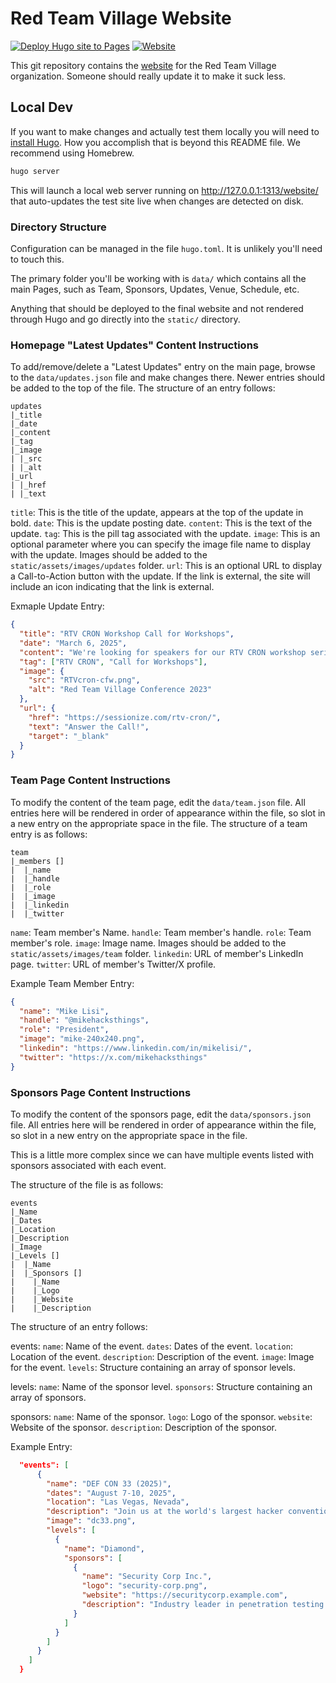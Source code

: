 # Red Team Village Website

[![Deploy Hugo site to Pages](https://github.com/red-team-offense-village/website/actions/workflows/hugo.yml/badge.svg)](https://github.com/red-team-offense-village/website/actions/workflows/hugo.yml) [![Website](https://img.shields.io/website?url=https%3A%2F%2Fredteamvillage.io&label=redteamvillage.io&link=https%3A%2F%2Fredteamvillage.io)](https://redteamvillage.io/)

This git repository contains the [website](http://redteamvillage.io) for the Red Team Village organization. Someone should really update it to make it suck less.

## Local Dev

If you want to make changes and actually test them locally you will need to [install Hugo](https://gohugo.io/installation/). How you accomplish that is beyond this README file. We recommend using Homebrew.

```sh
hugo server
```

This will launch a local web server running on <http://127.0.0.1:1313/website/> that auto-updates the test site live when changes are detected on disk.

### Directory Structure

Configuration can be managed in the file `hugo.toml`. It is unlikely you'll need to touch this.

The primary folder you'll be working with is `data/` which contains all the main Pages, such as Team, Sponsors, Updates, Venue, Schedule, etc.

Anything that should be deployed to the final website and not rendered through Hugo and go directly into the `static/` directory.

### Homepage "Latest Updates" Content Instructions

To add/remove/delete a "Latest Updates" entry on the main page, browse to the `data/updates.json` file and make changes there. Newer entries should be added to the top of the file. The structure of an entry follows:

```
updates
|_title
|_date
|_content
|_tag
|_image
| |_src
| |_alt
|_url
| |_href
| |_text
```

`title`: This is the title of the update, appears at the top of the update in bold.
`date`: This is the update posting date.
`content`: This is the text of the update.
`tag`: This is the pill tag associated with the update.
`image`: This is an optional parameter where you can specify the image file name to display with the update. Images should be added to the `static/assets/images/updates` folder.
`url`: This is an optional URL to display a Call-to-Action button with the update. If the link is external, the site will include an icon indicating that the link is external.

Exmaple Update Entry:

```json
{
  "title": "RTV CRON Workshop Call for Workshops",
  "date": "March 6, 2025",
  "content": "We're looking for speakers for our RTV CRON workshop series! If you're interested in speaking, please fill out the Call on Sessionize. We're looking for a two hour workshop on a topic of your choice (as long as it's related to offensive security). For examples of what we're looking for, check out the RTV Overflow videos which we recently released on our YouTube channel.",
  "tag": ["RTV CRON", "Call for Workshops"],
  "image": {
    "src": "RTVcron-cfw.png",
    "alt": "Red Team Village Conference 2023"
  },
  "url": {
    "href": "https://sessionize.com/rtv-cron/",
    "text": "Answer the Call!",
    "target": "_blank"
  }
}
```

### Team Page Content Instructions

To modify the content of the team page, edit the `data/team.json` file. All entries here will be rendered in order of appearance within the file, so slot in a new entry on the appropriate space in the file. The structure of a team entry is as follows:

```
team
|_members []
|  |_name
|  |_handle
|  |_role
|  |_image
|  |_linkedin
|  |_twitter
```

`name`: Team member's Name.
`handle`: Team member's handle.
`role`: Team member's role.
`image`: Image name. Images should be added to the `static/assets/images/team` folder.
`linkedin`: URL of member's LinkedIn page.
`twitter`: URL of member's Twitter/X profile.

Example Team Member Entry:

```json
{
  "name": "Mike Lisi",
  "handle": "@mikehacksthings",
  "role": "President",
  "image": "mike-240x240.png",
  "linkedin": "https://www.linkedin.com/in/mikelisi/",
  "twitter": "https://x.com/mikehacksthings"
}
```

### Sponsors Page Content Instructions

To modify the content of the sponsors page, edit the `data/sponsors.json` file. All entries here will be rendered in order of appearance within the file, so slot in a new entry on the appropriate space in the file.

This is a little more complex since we can have multiple events listed with sponsors associated with each event.

The structure of the file is as follows:

```
events
|_Name
|_Dates
|_Location
|_Description
|_Image
|_Levels []
|  |_Name
|  |_Sponsors []
|    |_Name
|    |_Logo
|    |_Website
|    |_Description
```

The structure of an entry follows:

events:
`name`: Name of the event.
`dates`: Dates of the event.
`location`: Location of the event.
`description`: Description of the event.
`image`: Image for the event.
`levels`: Structure containing an array of sponsor levels.

levels:
`name`: Name of the sponsor level.
`sponsors`: Structure containing an array of sponsors.

sponsors:
`name`: Name of the sponsor.
`logo`: Logo of the sponsor.
`website`: Website of the sponsor.
`description`: Description of the sponsor.

Example Entry:

```json
  "events": [
      {
        "name": "DEF CON 33 (2025)",
        "dates": "August 7-10, 2025",
        "location": "Las Vegas, Nevada",
        "description": "Join us at the world's largest hacker convention where Red Team Village will host workshops, capture the flag competitions, more!",
        "image": "dc33.png",
        "levels": [
          {
            "name": "Diamond",
            "sponsors": [
              {
                "name": "Security Corp Inc.",
                "logo": "security-corp.png",
                "website": "https://securitycorp.example.com",
                "description": "Industry leader in penetration testing and security analysis, providing enterprise solutions for over 15 years."
              }
            ]
          }
        ]
      }
    ]
  }
```
